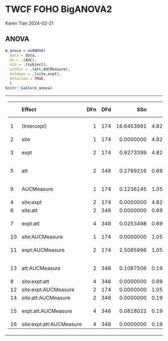 TWCF FOHO BigANOVA2
================
Karen Tian
2024-02-21

## ANOVA

``` r
m_anova = ezANOVA(
  data = data,
  dv = .(AUC),
  wid = .(subject),
  within = .(att,AUCMeasure),
  between = .(site,expt),
  detailed = TRUE,
  )
knitr::kable(m_anova)
```

<table class="kable_wrapper">
<tbody>
<tr>
<td>
<table>
<thead>
<tr>
<th style="text-align:left;">
</th>
<th style="text-align:left;">
Effect
</th>
<th style="text-align:right;">
DFn
</th>
<th style="text-align:right;">
DFd
</th>
<th style="text-align:right;">
SSn
</th>
<th style="text-align:right;">
SSd
</th>
<th style="text-align:right;">
F
</th>
<th style="text-align:right;">
p
</th>
<th style="text-align:left;">
p\<.05
</th>
<th style="text-align:right;">
ges
</th>
</tr>
</thead>
<tbody>
<tr>
<td style="text-align:left;">
1
</td>
<td style="text-align:left;">
(Intercept)
</td>
<td style="text-align:right;">
1
</td>
<td style="text-align:right;">
174
</td>
<td style="text-align:right;">
16.6453981
</td>
<td style="text-align:right;">
4.8243944
</td>
<td style="text-align:right;">
600.344631
</td>
<td style="text-align:right;">
0.0000000
</td>
<td style="text-align:left;">

- </td>
  <td style="text-align:right;">
  0.7109911
  </td>
  </tr>
  <tr>
  <td style="text-align:left;">
  2
  </td>
  <td style="text-align:left;">
  site
  </td>
  <td style="text-align:right;">
  1
  </td>
  <td style="text-align:right;">
  174
  </td>
  <td style="text-align:right;">
  0.0000000
  </td>
  <td style="text-align:right;">
  4.8243944
  </td>
  <td style="text-align:right;">
  0.000000
  </td>
  <td style="text-align:right;">
  1.0000000
  </td>
  <td style="text-align:left;">
  </td>
  <td style="text-align:right;">
  0.0000000
  </td>
  </tr>
  <tr>
  <td style="text-align:left;">
  3
  </td>
  <td style="text-align:left;">
  expt
  </td>
  <td style="text-align:right;">
  2
  </td>
  <td style="text-align:right;">
  174
  </td>
  <td style="text-align:right;">
  0.9273399
  </td>
  <td style="text-align:right;">
  4.8243944
  </td>
  <td style="text-align:right;">
  16.723047
  </td>
  <td style="text-align:right;">
  0.0000002
  </td>
  <td style="text-align:left;">

  - </td>
    <td style="text-align:right;">
    0.1205357
    </td>
    </tr>
    <tr>
    <td style="text-align:left;">
    5
    </td>
    <td style="text-align:left;">
    att
    </td>
    <td style="text-align:right;">
    2
    </td>
    <td style="text-align:right;">
    348
    </td>
    <td style="text-align:right;">
    0.2799216
    </td>
    <td style="text-align:right;">
    0.6910326
    </td>
    <td style="text-align:right;">
    70.483438
    </td>
    <td style="text-align:right;">
    0.0000000
    </td>
    <td style="text-align:left;">

    - </td>
      <td style="text-align:right;">
      0.0397274
      </td>
      </tr>
      <tr>
      <td style="text-align:left;">
      9
      </td>
      <td style="text-align:left;">
      AUCMeasure
      </td>
      <td style="text-align:right;">
      1
      </td>
      <td style="text-align:right;">
      174
      </td>
      <td style="text-align:right;">
      0.1236145
      </td>
      <td style="text-align:right;">
      1.0544427
      </td>
      <td style="text-align:right;">
      20.398386
      </td>
      <td style="text-align:right;">
      0.0000116
      </td>
      <td style="text-align:left;">

      - </td>
        <td style="text-align:right;">
        0.0179418
        </td>
        </tr>
        <tr>
        <td style="text-align:left;">
        4
        </td>
        <td style="text-align:left;">
        site:expt
        </td>
        <td style="text-align:right;">
        2
        </td>
        <td style="text-align:right;">
        174
        </td>
        <td style="text-align:right;">
        0.0000000
        </td>
        <td style="text-align:right;">
        4.8243944
        </td>
        <td style="text-align:right;">
        0.000000
        </td>
        <td style="text-align:right;">
        1.0000000
        </td>
        <td style="text-align:left;">
        </td>
        <td style="text-align:right;">
        0.0000000
        </td>
        </tr>
        <tr>
        <td style="text-align:left;">
        6
        </td>
        <td style="text-align:left;">
        site:att
        </td>
        <td style="text-align:right;">
        2
        </td>
        <td style="text-align:right;">
        348
        </td>
        <td style="text-align:right;">
        0.0000000
        </td>
        <td style="text-align:right;">
        0.6910326
        </td>
        <td style="text-align:right;">
        0.000000
        </td>
        <td style="text-align:right;">
        1.0000000
        </td>
        <td style="text-align:left;">
        </td>
        <td style="text-align:right;">
        0.0000000
        </td>
        </tr>
        <tr>
        <td style="text-align:left;">
        7
        </td>
        <td style="text-align:left;">
        expt:att
        </td>
        <td style="text-align:right;">
        4
        </td>
        <td style="text-align:right;">
        348
        </td>
        <td style="text-align:right;">
        0.0253498
        </td>
        <td style="text-align:right;">
        0.6910326
        </td>
        <td style="text-align:right;">
        3.191507
        </td>
        <td style="text-align:right;">
        0.0135603
        </td>
        <td style="text-align:left;">

        - </td>
          <td style="text-align:right;">
          0.0037326
          </td>
          </tr>
          <tr>
          <td style="text-align:left;">
          10
          </td>
          <td style="text-align:left;">
          site:AUCMeasure
          </td>
          <td style="text-align:right;">
          1
          </td>
          <td style="text-align:right;">
          174
          </td>
          <td style="text-align:right;">
          0.0000000
          </td>
          <td style="text-align:right;">
          1.0544427
          </td>
          <td style="text-align:right;">
          0.000000
          </td>
          <td style="text-align:right;">
          1.0000000
          </td>
          <td style="text-align:left;">
          </td>
          <td style="text-align:right;">
          0.0000000
          </td>
          </tr>
          <tr>
          <td style="text-align:left;">
          11
          </td>
          <td style="text-align:left;">
          expt:AUCMeasure
          </td>
          <td style="text-align:right;">
          2
          </td>
          <td style="text-align:right;">
          174
          </td>
          <td style="text-align:right;">
          2.5085996
          </td>
          <td style="text-align:right;">
          1.0544427
          </td>
          <td style="text-align:right;">
          206.979636
          </td>
          <td style="text-align:right;">
          0.0000000
          </td>
          <td style="text-align:left;">

          - </td>
            <td style="text-align:right;">
            0.2704764
            </td>
            </tr>
            <tr>
            <td style="text-align:left;">
            13
            </td>
            <td style="text-align:left;">
            att:AUCMeasure
            </td>
            <td style="text-align:right;">
            2
            </td>
            <td style="text-align:right;">
            348
            </td>
            <td style="text-align:right;">
            0.1087506
            </td>
            <td style="text-align:right;">
            0.1962752
            </td>
            <td style="text-align:right;">
            96.408479
            </td>
            <td style="text-align:right;">
            0.0000000
            </td>
            <td style="text-align:left;">

            - </td>
              <td style="text-align:right;">
              0.0158185
              </td>
              </tr>
              <tr>
              <td style="text-align:left;">
              8
              </td>
              <td style="text-align:left;">
              site:expt:att
              </td>
              <td style="text-align:right;">
              4
              </td>
              <td style="text-align:right;">
              348
              </td>
              <td style="text-align:right;">
              0.0000000
              </td>
              <td style="text-align:right;">
              0.6910326
              </td>
              <td style="text-align:right;">
              0.000000
              </td>
              <td style="text-align:right;">
              1.0000000
              </td>
              <td style="text-align:left;">
              </td>
              <td style="text-align:right;">
              0.0000000
              </td>
              </tr>
              <tr>
              <td style="text-align:left;">
              12
              </td>
              <td style="text-align:left;">
              site:expt:AUCMeasure
              </td>
              <td style="text-align:right;">
              2
              </td>
              <td style="text-align:right;">
              174
              </td>
              <td style="text-align:right;">
              0.0000000
              </td>
              <td style="text-align:right;">
              1.0544427
              </td>
              <td style="text-align:right;">
              0.000000
              </td>
              <td style="text-align:right;">
              1.0000000
              </td>
              <td style="text-align:left;">
              </td>
              <td style="text-align:right;">
              0.0000000
              </td>
              </tr>
              <tr>
              <td style="text-align:left;">
              14
              </td>
              <td style="text-align:left;">
              site:att:AUCMeasure
              </td>
              <td style="text-align:right;">
              2
              </td>
              <td style="text-align:right;">
              348
              </td>
              <td style="text-align:right;">
              0.0000000
              </td>
              <td style="text-align:right;">
              0.1962752
              </td>
              <td style="text-align:right;">
              0.000000
              </td>
              <td style="text-align:right;">
              1.0000000
              </td>
              <td style="text-align:left;">
              </td>
              <td style="text-align:right;">
              0.0000000
              </td>
              </tr>
              <tr>
              <td style="text-align:left;">
              15
              </td>
              <td style="text-align:left;">
              expt:att:AUCMeasure
              </td>
              <td style="text-align:right;">
              4
              </td>
              <td style="text-align:right;">
              348
              </td>
              <td style="text-align:right;">
              0.0818022
              </td>
              <td style="text-align:right;">
              0.1962752
              </td>
              <td style="text-align:right;">
              36.259243
              </td>
              <td style="text-align:right;">
              0.0000000
              </td>
              <td style="text-align:left;">

              - </td>
                <td style="text-align:right;">
                0.0119455
                </td>
                </tr>
                <tr>
                <td style="text-align:left;">
                16
                </td>
                <td style="text-align:left;">
                site:expt:att:AUCMeasure
                </td>
                <td style="text-align:right;">
                4
                </td>
                <td style="text-align:right;">
                348
                </td>
                <td style="text-align:right;">
                0.0000000
                </td>
                <td style="text-align:right;">
                0.1962752
                </td>
                <td style="text-align:right;">
                0.000000
                </td>
                <td style="text-align:right;">
                1.0000000
                </td>
                <td style="text-align:left;">
                </td>
                <td style="text-align:right;">
                0.0000000
                </td>
                </tr>
                </tbody>
                </table>

</td>
<td>
<table>
<thead>
<tr>
<th style="text-align:left;">
</th>
<th style="text-align:left;">
Effect
</th>
<th style="text-align:right;">
W
</th>
<th style="text-align:right;">
p
</th>
<th style="text-align:left;">
p\<.05
</th>
</tr>
</thead>
<tbody>
<tr>
<td style="text-align:left;">
5
</td>
<td style="text-align:left;">
att
</td>
<td style="text-align:right;">
0.7442367
</td>
<td style="text-align:right;">
0
</td>
<td style="text-align:left;">

- </td>
  </tr>
  <tr>
  <td style="text-align:left;">
  6
  </td>
  <td style="text-align:left;">
  site:att
  </td>
  <td style="text-align:right;">
  0.7442367
  </td>
  <td style="text-align:right;">
  0
  </td>
  <td style="text-align:left;">

  - </td>
    </tr>
    <tr>
    <td style="text-align:left;">
    7
    </td>
    <td style="text-align:left;">
    expt:att
    </td>
    <td style="text-align:right;">
    0.7442367
    </td>
    <td style="text-align:right;">
    0
    </td>
    <td style="text-align:left;">

    - </td>
      </tr>
      <tr>
      <td style="text-align:left;">
      8
      </td>
      <td style="text-align:left;">
      site:expt:att
      </td>
      <td style="text-align:right;">
      0.7442367
      </td>
      <td style="text-align:right;">
      0
      </td>
      <td style="text-align:left;">

      - </td>
        </tr>
        <tr>
        <td style="text-align:left;">
        13
        </td>
        <td style="text-align:left;">
        att:AUCMeasure
        </td>
        <td style="text-align:right;">
        0.6609935
        </td>
        <td style="text-align:right;">
        0
        </td>
        <td style="text-align:left;">

        - </td>
          </tr>
          <tr>
          <td style="text-align:left;">
          14
          </td>
          <td style="text-align:left;">
          site:att:AUCMeasure
          </td>
          <td style="text-align:right;">
          0.6609935
          </td>
          <td style="text-align:right;">
          0
          </td>
          <td style="text-align:left;">

          - </td>
            </tr>
            <tr>
            <td style="text-align:left;">
            15
            </td>
            <td style="text-align:left;">
            expt:att:AUCMeasure
            </td>
            <td style="text-align:right;">
            0.6609935
            </td>
            <td style="text-align:right;">
            0
            </td>
            <td style="text-align:left;">

            - </td>
              </tr>
              <tr>
              <td style="text-align:left;">
              16
              </td>
              <td style="text-align:left;">
              site:expt:att:AUCMeasure
              </td>
              <td style="text-align:right;">
              0.6609935
              </td>
              <td style="text-align:right;">
              0
              </td>
              <td style="text-align:left;">

              - </td>
                </tr>
                </tbody>
                </table>

</td>
<td>
<table>
<thead>
<tr>
<th style="text-align:left;">
</th>
<th style="text-align:left;">
Effect
</th>
<th style="text-align:right;">
GGe
</th>
<th style="text-align:right;">
p\[GG\]
</th>
<th style="text-align:left;">
p\[GG\]\<.05
</th>
<th style="text-align:right;">
HFe
</th>
<th style="text-align:right;">
p\[HF\]
</th>
<th style="text-align:left;">
p\[HF\]\<.05
</th>
</tr>
</thead>
<tbody>
<tr>
<td style="text-align:left;">
5
</td>
<td style="text-align:left;">
att
</td>
<td style="text-align:right;">
0.7963284
</td>
<td style="text-align:right;">
0.0000000
</td>
<td style="text-align:left;">

- </td>
  <td style="text-align:right;">
  0.8025034
  </td>
  <td style="text-align:right;">
  0.0000000
  </td>
  <td style="text-align:left;">

  - </td>
    </tr>
    <tr>
    <td style="text-align:left;">
    6
    </td>
    <td style="text-align:left;">
    site:att
    </td>
    <td style="text-align:right;">
    0.7963284
    </td>
    <td style="text-align:right;">
    1.0000000
    </td>
    <td style="text-align:left;">
    </td>
    <td style="text-align:right;">
    0.8025034
    </td>
    <td style="text-align:right;">
    1.0000000
    </td>
    <td style="text-align:left;">
    </td>
    </tr>
    <tr>
    <td style="text-align:left;">
    7
    </td>
    <td style="text-align:left;">
    expt:att
    </td>
    <td style="text-align:right;">
    0.7963284
    </td>
    <td style="text-align:right;">
    0.0217111
    </td>
    <td style="text-align:left;">

    - </td>
      <td style="text-align:right;">
      0.8025034
      </td>
      <td style="text-align:right;">
      0.0214014
      </td>
      <td style="text-align:left;">

      - </td>
        </tr>
        <tr>
        <td style="text-align:left;">
        8
        </td>
        <td style="text-align:left;">
        site:expt:att
        </td>
        <td style="text-align:right;">
        0.7963284
        </td>
        <td style="text-align:right;">
        1.0000000
        </td>
        <td style="text-align:left;">
        </td>
        <td style="text-align:right;">
        0.8025034
        </td>
        <td style="text-align:right;">
        1.0000000
        </td>
        <td style="text-align:left;">
        </td>
        </tr>
        <tr>
        <td style="text-align:left;">
        13
        </td>
        <td style="text-align:left;">
        att:AUCMeasure
        </td>
        <td style="text-align:right;">
        0.7468223
        </td>
        <td style="text-align:right;">
        0.0000000
        </td>
        <td style="text-align:left;">

        - </td>
          <td style="text-align:right;">
          0.7518210
          </td>
          <td style="text-align:right;">
          0.0000000
          </td>
          <td style="text-align:left;">

          - </td>
            </tr>
            <tr>
            <td style="text-align:left;">
            14
            </td>
            <td style="text-align:left;">
            site:att:AUCMeasure
            </td>
            <td style="text-align:right;">
            0.7468223
            </td>
            <td style="text-align:right;">
            1.0000000
            </td>
            <td style="text-align:left;">
            </td>
            <td style="text-align:right;">
            0.7518210
            </td>
            <td style="text-align:right;">
            1.0000000
            </td>
            <td style="text-align:left;">
            </td>
            </tr>
            <tr>
            <td style="text-align:left;">
            15
            </td>
            <td style="text-align:left;">
            expt:att:AUCMeasure
            </td>
            <td style="text-align:right;">
            0.7468223
            </td>
            <td style="text-align:right;">
            0.0000000
            </td>
            <td style="text-align:left;">

            - </td>
              <td style="text-align:right;">
              0.7518210
              </td>
              <td style="text-align:right;">
              0.0000000
              </td>
              <td style="text-align:left;">

              - </td>
                </tr>
                <tr>
                <td style="text-align:left;">
                16
                </td>
                <td style="text-align:left;">
                site:expt:att:AUCMeasure
                </td>
                <td style="text-align:right;">
                0.7468223
                </td>
                <td style="text-align:right;">
                1.0000000
                </td>
                <td style="text-align:left;">
                </td>
                <td style="text-align:right;">
                0.7518210
                </td>
                <td style="text-align:right;">
                1.0000000
                </td>
                <td style="text-align:left;">
                </td>
                </tr>
                </tbody>
                </table>

</td>
</tr>
</tbody>
</table>
